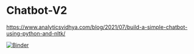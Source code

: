 # Chatbot-V2
https://www.analyticsvidhya.com/blog/2021/07/build-a-simple-chatbot-using-python-and-nltk/



[![Binder](https://mybinder.org/badge_logo.svg)](https://mybinder.org/v2/gh/rubenroo/Chatbot-V2/HEAD)
